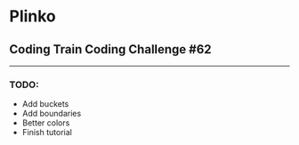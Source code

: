 # Plinko
## Coding Train Coding Challenge #62

---

### TODO:

- Add buckets
- Add boundaries
- Better colors
- Finish tutorial